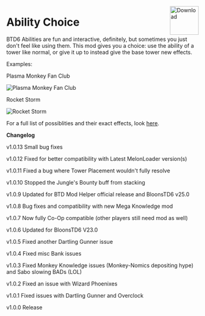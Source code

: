 <a href="https://github.com/doombubbles/BTD6-Mods/raw/main/AbilityChoice/AbilityChoice.dll"><img align="right" alt="Download" height="75" src="https://github.com/doombubbles/BTD6-Mods/blob/main/download.png?raw=true"></a>

# Ability Choice

BTD6 Abilities are fun and interactive, definitely, but sometimes you just don't feel like using them. This mod gives
you a choice: use the ability of a tower like normal, or give it up to instead give the base tower new effects.

Examples:

Plasma Monkey Fan Club

![Plasma Monkey Fan Club](https://github.com/doombubbles/BTD6-Mods/blob/main/AbilityChoice/PlasmaMonkey.gif?raw=true)

Rocket Storm

![Rocket Storm](https://github.com/doombubbles/BTD6-Mods/blob/main/AbilityChoice/RocketStorm.gif?raw=true)

For a full list of possiblities and their exact effects, look [here](https://tinyurl.com/abilitychoice).

**Changelog**

v1.0.13 Small bug fixes

v1.0.12 Fixed for better compatibility with Latest MelonLoader version(s)

v1.0.11 Fixed a bug where Tower Placement wouldn't fully resolve

v1.0.10 Stopped the Jungle's Bounty buff from stacking

v1.0.9 Updated for BTD Mod Helper official release and BloonsTD6 v25.0

v1.0.8 Bug fixes and compatibility with new Mega Knowledge mod

v1.0.7 Now fully Co-Op compatible (other players still need mod as well)

v1.0.6 Updated for BloonsTD6 V23.0

v1.0.5 Fixed another Dartling Gunner issue

v1.0.4 Fixed misc Bank issues

v1.0.3 Fixed Monkey Knowledge issues (Monkey-Nomics depositing hype) and Sabo slowing BADs (LOL)

v1.0.2 Fixed an issue with Wizard Phoenixes

v1.0.1 Fixed issues with Dartling Gunner and Overclock

v1.0.0 Release
